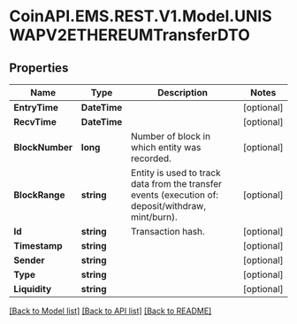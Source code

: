 
# CoinAPI.EMS.REST.V1.Model.UNISWAPV2ETHEREUMTransferDTO

## Properties

Name | Type | Description | Notes
------------ | ------------- | ------------- | -------------
**EntryTime** | **DateTime** |  | [optional] 
**RecvTime** | **DateTime** |  | [optional] 
**BlockNumber** | **long** | Number of block in which entity was recorded. | [optional] 
**BlockRange** | **string** | Entity is used to track data from the transfer events (execution of: deposit/withdraw, mint/burn). | [optional] 
**Id** | **string** | Transaction hash. | [optional] 
**Timestamp** | **string** |  | [optional] 
**Sender** | **string** |  | [optional] 
**Type** | **string** |  | [optional] 
**Liquidity** | **string** |  | [optional] 

[[Back to Model list]](../README.md#documentation-for-models)
[[Back to API list]](../README.md#documentation-for-api-endpoints)
[[Back to README]](../README.md)


